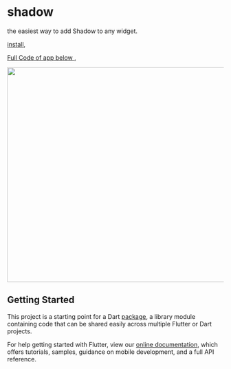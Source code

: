 # shadow

the easiest way to add Shadow to any widget.

[install](https://pub.dev/packages/shadow),

[Full Code of app below ](https://github.com/Fethi1/Shadow),

<img src="https://github.com/Fethi1/Shadow/blob/master/Screenshot from 2019-09-08 14-58-07.png" width="900" height="500">


## Getting Started

This project is a starting point for a Dart
[package](https://flutter.dev/developing-packages/),
a library module containing code that can be shared easily across
multiple Flutter or Dart projects.

For help getting started with Flutter, view our 
[online documentation](https://flutter.dev/docs), which offers tutorials, 
samples, guidance on mobile development, and a full API reference.
